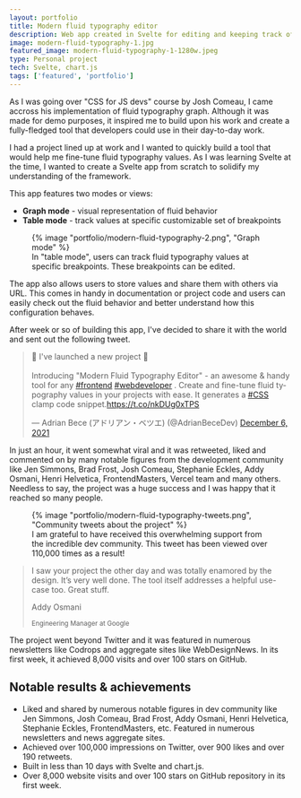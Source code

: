 ```yaml
---
layout: portfolio
title: Modern fluid typography editor
description: Web app created in Svelte for editing and keeping track of fluid typography values in web development projects. It took the Internet by storm on the launch day - it was acknowledged and shared by many notable figures in the web development community. It reached over 8,000 visitors and over 100 stars on GitHub in the first week since launch.
image: modern-fluid-typography-1.jpg
featured_image: modern-fluid-typography-1-1280w.jpeg
type: Personal project
tech: Svelte, chart.js
tags: ['featured', 'portfolio']
---
```


As I was going over "CSS for JS devs" course by Josh Comeau, I came accross his implementation of fluid typography graph. Although it was made for demo purposes, it inspired me to build upon his work and create a fully-fledged tool that developers could use in their day-to-day work.

I had a project lined up at work and I wanted to quickly build a tool that would help me fine-tune fluid typography values. As I was learning Svelte at the time, I wanted to create a Svelte app from scratch to solidify my understanding of the framework.

This app features two modes or views:
* **Graph mode** - visual representation of fluid behavior
* **Table mode** - track values at specific customizable set of breakpoints

<figure>
{% image "portfolio/modern-fluid-typography-2.png", "Graph mode" %}
<figcaption>
In "table mode", users can track fluid typography values at specific breakpoints. These breakpoints can be edited.
</figcaption>
</figure>

The app also allows users to store values and share them with others via URL. This comes in handy in documentation or project code and users can easily check out the fluid behavior and better understand how this configuration behaves.

After week or so of building this app, I've decided to share it with the world and sent out the following tweet.

<blockquote class="twitter-tweet" data-lang="en" data-dnt="true"><p lang="en" dir="ltr">🎉 I&#39;ve launched a new project 🎉<br><br>Introducing &quot;Modern Fluid Typography Editor&quot; - an awesome &amp; handy tool for any <a href="https://twitter.com/hashtag/frontend?src=hash&amp;ref_src=twsrc%5Etfw">#frontend</a> <a href="https://twitter.com/hashtag/webdeveloper?src=hash&amp;ref_src=twsrc%5Etfw">#webdeveloper</a> . Create and fine-tune fluid typography values in your projects with ease. It generates a <a href="https://twitter.com/hashtag/CSS?src=hash&amp;ref_src=twsrc%5Etfw">#CSS</a> clamp code snippet.<a href="https://t.co/nkDUg0xTPS">https://t.co/nkDUg0xTPS</a></p>&mdash; Adrian Bece (アドリアン・ベツエ) (@AdrianBeceDev) <a href="https://twitter.com/AdrianBeceDev/status/1467828651379113988?ref_src=twsrc%5Etfw">December 6, 2021</a></blockquote>

In just an hour, it went somewhat viral and it was retweeted, liked and commented on by many notable figures from the development community like Jen Simmons, Brad Frost, Josh Comeau, Stephanie Eckles, Addy Osmani, Henri Helvetica, FrontendMasters, Vercel team and many others. Needless to say, the project was a huge success and I was happy that it reached so many people.

<figure>
{% image "portfolio/modern-fluid-typography-tweets.png", "Community tweets about the project" %}
<figcaption>
I am grateful to have received this overwhelming support from the incredible dev community. This tweet has been viewed over 110,000 times as a result!
</figcaption>
</figure>

<blockquote>
I saw your project the other day and was totally enamored by the design. It’s very well done. The tool itself addresses a helpful use-case too. Great stuff. 

<div>
<p>Addy Osmani</p>
<small>Engineering Manager at Google</small>
</div>
</blockquote>

The project went beyond Twitter and it was featured in numerous newsletters like Codrops and aggregate sites like WebDesignNews. In its first week, it achieved 8,000 visits and over 100 stars on GitHub.

<aside>
<h2>Notable results &amp; achievements</h2>
<ul>
<li>Liked and shared by numerous notable figures in dev community like Jen Simmons, Josh Comeau, Brad Frost, Addy Osmani, Henri Helvetica, Stephanie Eckles, FrontendMasters, etc. Featured in numerous newsletters and news aggregate sites.</li>
<li>Achieved over 100,000 impressions on Twitter, over 900 likes and over 190 retweets.</li>
<li>Built in less than 10 days with Svelte and chart.js.</li>
<li>Over 8,000 website visits and over 100 stars on GitHub repository in its first week.</li>
</ul>
</aside>